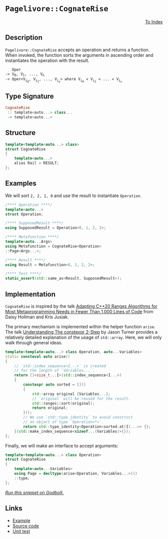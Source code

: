 <!-- Copyright 2024 Feng Mofan
SPDX-License-Identifier: Apache-2.0 -->

# `Pagelivore::CognateRise`

<p style='text-align: right;'><a href="../../../facilities/metafunctions.md#pagelivore-cognate-rise">To Index</a></p>

## Description

`Pagelivore::CognateRise` accepts an operation and returns a function.
When invoked, the function sorts the arguments in ascending order and instantiates the operation with the result.

<pre><code>   Oper
-> V<sub>0</sub>, V<sub>1</sub>, ..., V<sub>n</sub>
-> Oper&lt;V<sub>i<sub>0</sub></sub>, V<sub>i<sub>1</sub></sub>, ..., V<sub>i<sub>n</sub></sub>&gt; where V<sub>i<sub>0</sub></sub> &lt; V<sub>i<sub>1</sub></sub> &lt; ... &lt; V<sub>i<sub>n</sub></sub></code></pre>

## Type Signature

```Haskell
CognateRise
 :: template<auto...> class...
 -> template<auto...>
```

## Structure

```C++
template<template<auto...> class>
struct CognateRise
{
    template<auto...>
    alias Rail = RESULT;
};
```

## Examples

We will sort `2, 2, 1, 0` and use the result to instantiate `Operation`.

```C++
/**** Operation ****/
template<auto...>
struct Operation;

/**** SupposedResult ****/
using SupposedResult = Operation<0, 1, 2, 2>;

/**** Metafunction ****/
template<auto...Args>
using Metafunction = CognateRise<Operation>
::Page<Args...>;

/**** Result ****/
using Result = Metafunction<0, 1, 2, 2>;

/**** Test ****/
static_assert(std::same_as<Result, SupposedResult>);
```

## Implementation

`CognateRise` is inspired by the talk [Adapting C++20 Ranges Algorithms for Most Metaprogramming Needs in Fewer Than 1,000 Lines of Code](https://youtu.be/69PuizjrgBM?list=PLPqbaGB3rnNmIaWPvuu4U6LWt1XooNi-L) from Daisy Hollman and Kris Jusiak.

The primary mechanism is implemented within the helper function `arise`.
The talk [Understanding The constexpr 2-Step](https://youtu.be/_AefJX66io8?list=PLPqbaGB3rnNmIaWPvuu4U6LWt1XooNi-L) by Jason Turner provides a relatively detailed explanation of the usage of `std::array`. Here, we will only walk through general ideas.

```C++
template<template<auto...> class Operation, auto...Variables>
static consteval auto arise()
{    
    // `std::index_sequence<I...>` is created
    // for the length of `Variables...`.
    return []<size_t...I>(std::index_sequence<I...>)
    {
        constexpr auto sorted = []()
        {
            std::array original {Variables...};
            // `original` will be reused for the result.
            std::ranges::sort(original);
            return original;
        }();
        // We use `std::type_identity` to avoid construct
        // an object of type `Operation<*>`.
        return std::type_identity<Operation<sorted.at(I)...>> {};
    }(std::make_index_sequence<sizeof...(Variables)>{});
};
```

Finally, we will make an interface to accept arguments:

```C++
template<template<auto...> class Operation>
struct CognateRise
{
    template<auto...Variables>
    using Page = decltype(arise<Operation, Variables...>())
    ::type;
};
```

[*Run this snippet on Godbolt.*](https://godbolt.org/#z:OYLghAFBqd5QCxAYwPYBMCmBRdBLAF1QCcAaPECAMzwBtMA7AQwFtMQByARg9KtQYEAysib0QXACx8BBAKoBnTAAUAHpwAMvAFYTStJg1DIApACYAQuYukl9ZATwDKjdAGFUtAK4sGIAKwAzKSuADJ4DJgAcj4ARpjEIABs0gAOqAqETgwe3r4BwemZjgLhkTEs8Ykptpj2JQxCBEzEBLk%2BfkG19dlNLQRl0XEJydIKza3t%2BV3j/YMVVaMAlLaoXsTI7BwA9ABU%2BweHR8e72yYaAIJ7BwDUACKYqa6MyHiYCjeHZ5fXJ39H3wu5yBZkCEWQ3iwNxMgTcXkctEIAE8YdhgeYwQwIV4oTC3C1iEwUYE0ZcMeDIZhobCxMASIQECxUeifocbi08EpPgdAQRMCxUgY%2BXi%2BQKhZg8Ux4agAHRy1E3CFMBQfADyT0JDVI7OlcplADUOUxYvQFMzLrNHMhFQJxpgAG5iHVEdnETmYCBLdEAdgsN390MuAZu2220KSGnG6BAIAiWFUAH0lABHLwvCWwgCSeuZEZunMVxEwTD56GBwdDN34xBuBAQVPoRjrN1QVHDGkNbuNppzEZl5YDRYI6wY0P8Vn8dzxmQAXpgEwQ9ZnURAozG45hEym01iM25s/KSV6gwGTL6B8H/WgGHbVKka1KXQoSKXqXcxxO7p6L5ez1YT5el5riABJEi2brABETp/p2eDdu8ObelOgT/hcgGAZWJgRvSkHMLQWEaDcADudC0Dc8Q3EWXhKOgVYkLW9aUe8Xi0IuP7oTcwGEkY7wxs%2BrQQDhUG0F6KHsehQ4juBeC4WIMKoRxZ5fqJCnoZWADqVLUVSBHAQQSJPAmeBYIIyIEbWqDsvaqDGTaN4EMQXgOOJ/qVoYLaxNomAOC2bb6U87bqgkJbZHiuy5ho/YAZeknEKOekGfOxmMI4%2Bl4kFmqhbC/GljKJYQJmSw5iSCp/kp8k/kpq4ENGIAsEwADWSUMPGSaYKm6bTngc6tnqECwfBCiiWi55ISpPrIahwK/P8s37ICM03JmYr8ilIUCNy83TXNO2nCyFyioKJZ7od4qSrqh7YIqBgqjcGXrQw5oXOMjk%2BR4wDMHyABK7o%2Bqp/qncd51EHqA0mu8T3BtRETADcyhMMAOmBO%2BWAQv5Hocko6Uag92pgz2l2eseaEBjG6MVWSSEU0CrK7Ty223NgqisIKVJfAzdN7WSZKghSOJI2416bKkBBmiV3NXGy90NJtXMHfyR3CjSF39uLz0OU5BB3TjDTUxzuw3EIXipEUmDoF9zGsbLgLQ0YhvG6b5uW1rMLvtLWVuBo2pcNqZi%2B8yYkS4tACymDNFQXhYjL7OXIDSv4irFzEMAYukhctuw6H4eRw42Rvjc72fZgP1Y7C7sCE9Mbw4jeJJynxVooHNOS7cFsKCxWsx%2BnmR223Hf51nTAR1HHtezcPs3H7k8B1NtP7DcAAq7yd/TFrNFaCbKkoAnAQorDzsqeJ96x2pGybGRm8fBCoipHArLQnD%2BLwfgcFopCoJwbjWNYnFrBsOmgh4KQAgmg74rAagESQMoNAAA4zBmAAJwIK4P4WBMCuDem9NIB%2BHBJC8BYBIDQXsX5vw/hwXgCgQBexAa/O%2BpA4CwBgIgEAawCCpHhOQSgaABR0ASFEfenBVAwKSAAWhSDcYAyBrRSBlGYXgZtCD0mjD7fgggRBiHYFIGQghFAqHULQ0gugfZEUJKkTgPB76P2fqA9%2BnBVTwnYVrVsNwhGiPEZI6RUCzA3AgB4Hh9AawYi4EsXgNCtArAgEgbhqReFkAoBAaJsSQDACkH7GgrEEiUIgLEGxsQoLECROY3geTmAFNVJ5byNCgHcLYIIVUDBaCFIMVgWIXhgD4loLQSh3BeBYHqkYcQzS8BFlzvaXiBjNzeXhFsIBEQ%2BQ4LfoiWIhICkeCwDYhyeACE9NIGM4gsQL4PH6cARERhQErCoAYFO%2Bo3hESCi/IBqjhCiHEFop5ui1A2KMfoQwxhv6WH0HgWIlDIArFQCLbI3SRFRldqYSw1gzCkL2W6LAILPTdEqdkFwLUph%2BB9mECIQxKgjB9kULIAhcV6DJQ0eYwxEg%2BzsJigQfRJieA6HoRludmUTAGIShYJLbA8spQynltLiX0pWM%2BdYmwJCWI4E/UgJDeBkJccIsRkgJFSPHl4nxuBFGBMASE4B5yVj1iYFgRI6KIGSECDKBBgQsEaEkGYSQEYND%2BCSAg/QnA8GkAIYELgMokhcCSDAhB6Ckj%2BEkCg%2B1SRFU2LIRQqhxraERKYZElhDiOHxMSQE/hbBOAtBYPab0IimDXV%2BePBBMpA1vwUUQFFegnnqNedId5ShPkGN0H7ExTAzE9LlQqpVtiOD2LYfCXyqq3EaqVHbLg1ba0%2BL8TEgJ0JQRmCNWEuhGbc0JE4Qk1A/iRizpScgr26S%2BTECyTkgxJSWhNKAXespFSHBFNIDUlK9TGk2JaW0jpXS319N%2BYMt%2B%2BARmODGd0utqgpl8jfXMuoNilkrKRGsrYb9NnbKAXsg5SgjnAZhucvgVyFA3MwHcp4DzeDNpeZottsgPn6Lft2n5Zy4VWABUstFYKIW2k4NCmqsL/kWERcq5FyVuMYq5X4CArhhUhBamKxYpKMjkpyGy/IKnijZCUwKzlDQWVtA03iqTBnRV8rpRyoVxmrNzAs%2BK2VqxpWaMHdYgxKrXHqorXOhd0DdX4AbWugNm6TWkDNRaygcrfX%2BurU670/gEGYMCM6110b43uc4Em6hRGGHMNYY4/du7iD5q2EW8RLAFD2mtPaedMpxTjHkQFpRTbZAtro9o%2BQHamM6BAMEXt/aLHevlW50hdis1OLbKocrlXqu1fq1rXxh6V0JCC4EELqb6FRKW7Ewr22AkgCqybBMNWEEJnmwmKbba6CXuvbk/JD7in3fKV5V9OyP11IaU00DmBWntLEABnZQGBnod6cMzFkGbGTOQNM%2BDghEMGOQ/etDGy3RYd4Dhw5/ICNnI25chGpHbn3LfTRjREh6M6K6183rrG/nws40CyT4KGjdO2GudjCKkUJBRbxUFpmsWyZxTZ/Fin7PKdINS7I8mJelFF3puoTLGjWbyCZ/TvRzPlEsyK/o8nZitF0xKpz/9HM4KHQmzgLjptVZuCdurx1xj%2Bf1UF4JoTQvhZGOinB0WQCIJlIEQI/hUHRqIX770ob0ujfIbYZNW6ljgJAJIfwdqMHeiITAyQyCuBwLMHGnBgQRvKsyym8Jcq5Hh4L5HmPKw9mZGcJIIAA%3D%3D%3D)

## Links

- [Example](../../../code/facilities/metafunctions/pagelivore/cognate_rise/implementation.hpp)
- [Source code](../../../../conceptrodon/pagelivore/cognate_rise.hpp)
- [Unit test](../../../../tests/unit/metafunctions/pagelivore/cognate_rise.test.hpp)
